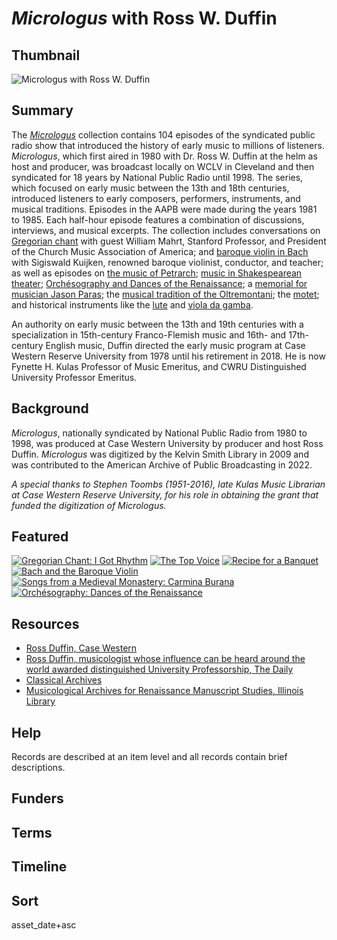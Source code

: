 # <em>Micrologus</em> with Ross W. Duffin

## Thumbnail

![<em>Micrologus</em> with Ross W. Duffin](https://s3.amazonaws.com/americanarchive.org/special-collections/micrologus-mainimage.png "Micrologus Special Collection")

## Summary

The [*Micrologus*](https://americanarchive.org/catalog?f%5Baccess_types%5D%5B%5D=all&f%5Bseries_titles%5D%5B%5D=Micrologus&sort=asset_date+asc) collection contains 104 episodes of the syndicated public radio show that introduced the history of early music to millions of listeners. *Micrologus*, which first aired in 1980 with Dr. Ross W. Duffin at the helm as host and producer, was broadcast locally on WCLV in Cleveland and then syndicated for 18 years by National Public Radio until 1998. The series, which focused on early music between the 13th and 18th centuries, introduced listeners to early composers, performers, instruments, and musical traditions. Episodes in the AAPB were made during the years 1981 to 1985. Each half-hour episode features a combination of discussions, interviews, and musical excerpts. The collection includes conversations on [Gregorian chant](https://americanarchive.org/catalog/cpb-aacip-df6a4b44c11) with guest William Mahrt, Stanford Professor, and President of the Church Music Association of America; and [baroque violin in Bach](cpb-aacip-87b36e183c0) with Sigiswald Kuijken, renowned baroque violinist, conductor, and teacher; as well as episodes on [the music of Petrarch](https://americanarchive.org/catalog/cpb-aacip-8311db27557); [music in Shakespearean theater](https://americanarchive.org/catalog/cpb-aacip-daab96d04ec); [Orchésography and Dances of the Renaissance](https://americanarchive.org/catalog/cpb-aacip-e5ab35a2ba0); a [memorial for musician Jason Paras](https://americanarchive.org/catalog/cpb-aacip-37911e0db5e); the [musical tradition of the Oltremontani](https://americanarchive.org/catalog/cpb-aacip-7e74d5ad24b); the [motet](https://americanarchive.org/catalog/cpb-aacip-c06bef65209); and historical instruments like the [lute](https://americanarchive.org/catalog/cpb-aacip-b3c0340802f) and [viola da gamba](https://americanarchive.org/catalog/cpb-aacip-3235bbb8c31).

An authority on early music between the 13th and 19th centuries with a specialization in 15th-century Franco-Flemish music and 16th- and 17th- century English music, Duffin directed the early music program at Case Western Reserve University from 1978 until his retirement in 2018. He is now Fynette H. Kulas Professor of Music Emeritus, and CWRU Distinguished University Professor Emeritus.

## Background

*Micrologus*, nationally syndicated by National Public Radio from 1980 to 1998, was produced at Case Western University by producer and host Ross Duffin. *Micrologus* was digitized by the Kelvin Smith Library in 2009 and was contributed to the American Archive of Public Broadcasting in 2022.

*A special thanks to Stephen Toombs (1951-2016), late Kulas Music Librarian at Case Western Reserve University, for his role in obtaining the grant that funded the digitization of *Micrologus.**

## Featured

[![Gregorian Chant: I Got Rhythm](https://s3.amazonaws.com/americanarchive.org/special-collections/aapb_tile.png)](/catalog/cpb-aacip-df6a4b44c11)
[![The Top Voice](https://s3.amazonaws.com/americanarchive.org/special-collections/aapb_tile.png)](/catalog/cpb-aacip-0840085f571)
[![Recipe for a Banquet](https://s3.amazonaws.com/americanarchive.org/special-collections/aapb_tile.png)](/catalog/cpb-aacip-4ca0940effb)
[![Bach and the Baroque Violin](https://s3.amazonaws.com/americanarchive.org/special-collections/aapb_tile.png)](/catalog/cpb-aacip-87b36e183c0)
[![Songs from a Medieval Monastery: Carmina Burana](https://s3.amazonaws.com/americanarchive.org/special-collections/aapb_tile.png)](/catalog/cpb-aacip-c2842801f67)
[![Orchésography: Dances of the Renaissance](https://s3.amazonaws.com/americanarchive.org/special-collections/aapb_tile.png)](/catalog/cpb-aacip-e5ab35a2ba0)

## Resources

- [Ross Duffin, Case Western](https://case.edu/artsci/music/general/people/ross-duffin)
- [Ross Duffin, musicologist whose influence can be heard around the world awarded distinguished University Professorship, The Daily](https://thedaily.case.edu/ross-duffin-musicologist-whose-influence-can-heard-around-world-awarded-distinguished-university-professorship/)
- [Classical Archives](https://www.classicalarchives.com/newca/#!/)
- [Musicological Archives for Renaissance Manuscript Studies, Illinois Library](https://www.library.illinois.edu/mpal/about/collections/specialcollections/collections_descriptions/musicological_archives/)


## Help

Records are described at an item level and all records contain brief descriptions.

## Funders

## Terms

## Timeline

## Sort

asset_date+asc
